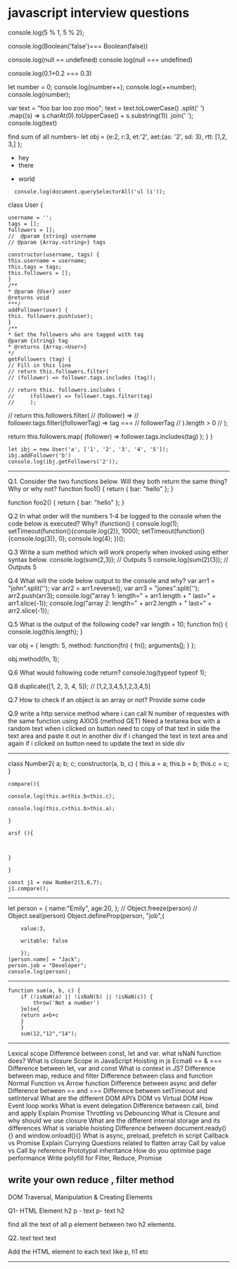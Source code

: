# javascript interview questions

console.log(5 % 1, 5 % 2);

console.log(Boolean('false')=== Boolean(false)) 
 
console.log(null == undefined)
console.log(null === undefined)

  
console.log(0.1+0.2 === 0.3) 

let number = 0; console.log(number++); console.log(++number); console.log(number);

var text = "foo bar loo zoo moo";
text = text.toLowerCase()
    .split(' ')
    .map((s) => s.charAt(0).toUpperCase() + s.substring(1))
    .join(' ');
    console.log(text)

find sum of all numbers-
let obj = {e:2,
           r:3,
           et:'2',
            aet:{as: '2',
               sd: 3},
           rtt: [1,2, 3,]
          };

   <div>
        <ul>
        <li>hey</li>
        <li>there</li>
        </ul>
        <ul>
        <li>world</li>
        </ul>
        </div>

      console.log(document.querySelectorAll('ul li'));






class User {

    username = '';
    tags = [];
    followers = [];
    //  @param {string} username
    // @param {Array.<string>} tags
    
    constructor(username, tags) {
    this.username = username;
    this.tags = tags;
    this.followers = [];
    }
    /**
    * @param {User} user
    @returns void
    ***/
    addFollower(user) {
    this. followers.push(user);
    }
    /**
    * Get the followers who are tagged with tag
    @param {string} tag
    * @returns {Array.<User>}
    */
    getFollowers (tag) {
    // Fill in this line
    // return this.followers.filter(
    // (follower) => follower.tags.includes (tag));

    // return this. followers.includes (
    //     (follower) => follower.tags.filter(tag)
    //     );

//     return this.followers.filter(
// (follower) =>
// follower.tags.filter((followerTag) => tag ===
// followerTag
// ).length > 0
// );

return this.followers.map(
(follower) => follower.tags.includes(tag)
);
    }
    }

    let ibj = new User('a', ['1', '2', '3', '4', '5']);
    ibj.addFollower('b')
    console.log(ibj.getFollowers('2'));


-------------------------
 
 
Q.1.
Consider the two functions below. Will they both return the same thing? Why or why not?
function foo1()
{
  return {
      bar: "hello"
  };
}

function foo2()
{
  return
  {
      bar: "hello"
  };
}

Q.2
In what order will the numbers 1-4 be logged to the console when the code below is executed? Why?
(function() {
    console.log(1); 
    setTimeout(function(){console.log(2)}, 1000); 
    setTimeout(function(){console.log(3)}, 0); 
    console.log(4);
})();

Q.3
Write a sum method which will work properly when invoked using either syntax below.
console.log(sum(2,3));   // Outputs 5
console.log(sum(2)(3));  // Outputs 5

Q.4
What will the code below output to the console and why?
var arr1 = "john".split('');
var arr2 = arr1.reverse();
var arr3 = "jones".split('');
arr2.push(arr3);
console.log("array 1: length=" + arr1.length + " last=" + arr1.slice(-1));
console.log("array 2: length=" + arr2.length + " last=" + arr2.slice(-1));

Q.5
What is the output of the following code?
var length = 10;
function fn() {
	console.log(this.length);
}

var obj = {
  length: 5,
  method: function(fn) {
    fn();
    arguments[0]();
  }
};

obj.method(fn, 1);

Q.6
What would following code return?
console.log(typeof typeof 1);

Q.8
duplicate([1, 2, 3, 4, 5]); // [1,2,3,4,5,1,2,3,4,5]

Q.7 How to check if an object is an array or not? Provide some code

Q.9
write a http service method where i can call N number of requestes with the same function using AXIOS (method GET)
Need a textarea box with a random text
when i clicked on button need to copy of that text in side the text area and paste it out in another div
if i changed the text in text area and again if i clicked on button need to update the text in side div

-------------

class Number2{
    a;
    b;
    c;
    constructor(a, b, c) {
    this.a = a;
    this.b = b;
    this.c = c;
    }
    
    compare(){
    
    console.log(this.a<this.b<this.c);
    
    console.log(this.c>this.b>this.a);
    
    }

    arsf (){
      


    }
    
    }
    
    const j1 = new Number2(5,6,7);
    j1.compare();
-------------


let person = {
    name:"Emily",
    age:20,
    };
    // Object.freeze(person)
    // Object.seal(person)
    Object.defineProp(person, "job",{

        value:3,
        
        writable: false
        
        });
    [person.name] = "Jack";
    person.job = "Developer";
    console.log(person);
-------------
    function sum(a, b, c) {
        if (!isNaN(a) || !isNaN(b) || !isNaN(c)) {
            throw('Not a number')
        }else{
        return a+b+c
        }
        }
        sum(12,"12","14");

---------------------
Lexical scope
Difference between const, let and var.
what isNaN function does?
What is closure 
Scope in JavaScript
Hoisting in js
Ecma6
== & ===
 Difference between let, var and const
What is context in JS?
Difference between map, reduce and filter
Difference between class and function
Normal Function vs Arrow function
Difference between async and defer
Difference between == and ===
Difference between setTimeout and setInterval
What are the different DOM API’s
DOM vs Virtual DOM
How Event loop works
What is event delegation
Difference between call, bind and apply
Explain Promise
Throttling vs Debouncing
What is Closure and why should we use closure
What are the different internal storage and its differences
What is variable hoisting
Difference between document.ready(){} and window.onload(){}
What is async, preload, prefetch in script
Callback vs Promise
Explain Currying
Questions related to flatten array
Call by value vs Call by reference
Prototypal inheritance
How do you optimise page performance
Write polyfill for Filter, Reduce, Promise
   
write your own reduce , filter method
-----------------------
DOM Traversal, Manipulation & Creating Elements

Q1-
HTML Element
h2 
p - text
p- text
h2 

find all the text of all p element between two h2 elements. 

Q2.
text
text
text

Add the HTML element to each text like p, h1 etc

---------------------

